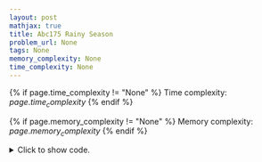 ```yaml
---
layout: post
mathjax: true
title: Abc175 Rainy Season
problem_url: None
tags: None
memory_complexity: None
time_complexity: None
---
```




{% if page.time_complexity != "None" %}
Time complexity: ${{ page.time_complexity }}$
{% endif %}

{% if page.memory_complexity != "None" %}
Memory complexity: ${{ page.memory_complexity }}$
{% endif %}

<details>
<summary>
<p style="display:inline">Click to show code.</p>
</summary>
```cpp
{% raw %}
using namespace std;
int main(void)
{
    string s;
    cin >> s;
    int ans = 0, cnt = 0;
    for (auto c : s)
    {
        if (c == 'R')
            ++cnt;
        else
        {
            ans = max(cnt, ans);
            cnt = 0;
        }
    }
    ans = max(cnt, ans);
    cout << ans << endl;
    return 0;
}

{% endraw %}
```
</details>

